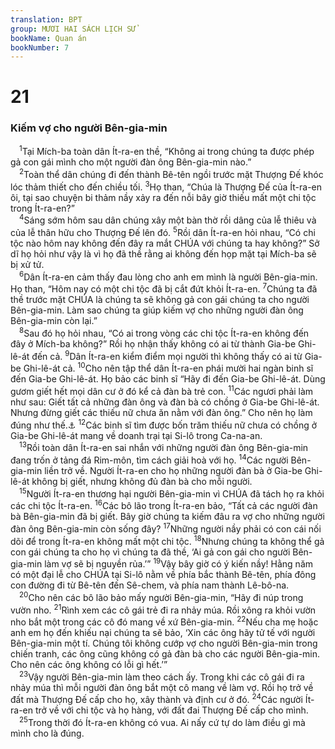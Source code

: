 ```yaml
---
translation: BPT
group: MƯƠI HAI SÁCH LỊCH SỬ
bookName: Quan án 
bookNumber: 7
---
```


<div class="title"><h1>21</h1><h3>Kiếm vợ cho người Bên-gia-min</h3></div>
<span class="verse cac_21_1"> <sup>1</sup>Tại Mích-ba toàn dân Ít-ra-en thề, “Không ai trong chúng ta được phép gả con gái mình cho một người đàn ông Bên-gia-min nào.”<br/></span>
<span class="verse cac_21_2"> <sup>2</sup>Toàn thể dân chúng đi đến thành Bê-tên ngồi trước mặt Thượng Đế khóc lóc thảm thiết cho đến chiều tối.</span>
<span class="verse cac_21_3"><sup>3</sup>Họ than, “Chúa là Thượng Đế của Ít-ra-en ôi, tại sao chuyện bi thảm nầy xảy ra đến nỗi bây giờ thiếu mất một chi tộc trong Ít-ra-en?”<br/></span>
<span class="verse cac_21_4"> <sup>4</sup>Sáng sớm hôm sau dân chúng xây một bàn thờ rồi dâng của lễ thiêu và của lễ thân hữu cho Thượng Đế lên đó.</span>
<span class="verse cac_21_5"><sup>5</sup>Rồi dân Ít-ra-en hỏi nhau, “Có chi tộc nào hôm nay không đến đây ra mắt CHÚA với chúng ta hay không?” Sở dĩ họ hỏi như vậy là vì họ đã thề rằng ai không đến họp mặt tại Mích-ba sẽ bị xử tử.<br/></span>
<span class="verse cac_21_6"> <sup>6</sup>Dân Ít-ra-en cảm thấy đau lòng cho anh em mình là người Bên-gia-min. Họ than, “Hôm nay có một chi tộc đã bị cắt đứt khỏi Ít-ra-en.</span>
<span class="verse cac_21_7"><sup>7</sup>Chúng ta đã thề trước mặt CHÚA là chúng ta sẽ không gả con gái chúng ta cho người Bên-gia-min. Làm sao chúng ta giúp kiếm vợ cho những người đàn ông Bên-gia-min còn lại.”<br/></span>
<span class="verse cac_21_8"> <sup>8</sup>Sau đó họ hỏi nhau, “Có ai trong vòng các chi tộc Ít-ra-en không đến đây ở Mích-ba không?” Rồi họ nhận thấy không có ai từ thành Gia-be Ghi-lê-át đến cả.</span>
<span class="verse cac_21_9"><sup>9</sup>Dân Ít-ra-en kiểm điểm mọi người thì không thấy có ai từ Gia-be Ghi-lê-át cả.</span>
<span class="verse cac_21_10"><sup>10</sup>Cho nên tập thể dân Ít-ra-en phái mười hai ngàn binh sĩ đến Gia-be Ghi-lê-át. Họ bảo các binh sĩ “Hãy đi đến Gia-be Ghi-lê-át. Dùng gươm giết hết mọi dân cư ở đó kể cả đàn bà trẻ con.</span>
<span class="verse cac_21_11"><sup>11</sup>Các ngươi phải làm như sau: Giết tất cả những đàn ông và đàn bà có chồng ở Gia-be Ghi-lê-át. Nhưng đừng giết các thiếu nữ chưa ăn nằm với đàn ông.” Cho nên họ làm đúng như thế.<a data-toggle="tooltip" data-placement="bottom" title="Câu nầy dựa theo bản cổ Hi-lạp.">⚓</a></span>
<span class="verse cac_21_12"><sup>12</sup>Các binh sĩ tìm được bốn trăm thiếu nữ chưa có chồng ở Gia-be Ghi-lê-át mang về doanh trại tại Si-lô trong Ca-na-an.<br/></span>
<span class="verse cac_21_13"> <sup>13</sup>Rồi toàn dân Ít-ra-en sai nhắn với những người đàn ông Bên-gia-min đang trốn ở tảng đá Rim-môn, tìm cách giải hoà với họ.</span>
<span class="verse cac_21_14"><sup>14</sup>Các người Bên-gia-min liền trở về. Người Ít-ra-en cho họ những người đàn bà ở Gia-be Ghi-lê-át không bị giết, nhưng không đủ đàn bà cho mỗi người.<br/></span>
<span class="verse cac_21_15"> <sup>15</sup>Người Ít-ra-en thương hại người Bên-gia-min vì CHÚA đã tách họ ra khỏi các chi tộc Ít-ra-en.</span>
<span class="verse cac_21_16"><sup>16</sup>Các bô lão trong Ít-ra-en bảo, “Tất cả các người đàn bà Bên-gia-min đã bị giết. Bây giờ chúng ta kiếm đâu ra vợ cho những người đàn ông Bên-gia-min còn sống đây?</span>
<span class="verse cac_21_17"><sup>17</sup>Những người nầy phải có con cái nối dõi để trong Ít-ra-en không mất một chi tộc.</span>
<span class="verse cac_21_18"><sup>18</sup>Nhưng chúng ta không thể gả con gái chúng ta cho họ vì chúng ta đã thề, ‘Ai gả con gái cho người Bên-gia-min làm vợ sẽ bị nguyền rủa.’”</span>
<span class="verse cac_21_19"><sup>19</sup>Vậy bây giờ có ý kiến nầy! Hằng năm có một đại lễ cho CHÚA tại Si-lô nằm về phía bắc thành Bê-tên, phía đông con đường đi từ Bê-tên đến Sê-chem, và phía nam thành Lê-bô-na.<br/></span>
<span class="verse cac_21_20"> <sup>20</sup>Cho nên các bô lão bảo mấy người Bên-gia-min, “Hãy đi núp trong vườn nho.</span>
<span class="verse cac_21_21"><sup>21</sup>Rình xem các cô gái trẻ đi ra nhảy múa. Rồi xông ra khỏi vườn nho bắt một trong các cô đó mang về xứ Bên-gia-min.</span>
<span class="verse cac_21_22"><sup>22</sup>Nếu cha mẹ hoặc anh em họ đến khiếu nại chúng ta sẽ bảo, ‘Xin các ông hãy tử tế với người Bên-gia-min một tí. Chúng tôi không cướp vợ cho người Bên-gia-min trong chiến tranh, các ông cũng không có gả đàn bà cho các người Bên-gia-min. Cho nên các ông không có lỗi gì hết.’”<br/></span>
<span class="verse cac_21_23"> <sup>23</sup>Vậy người Bên-gia-min làm theo cách ấy. Trong khi các cô gái đi ra nhảy múa thì mỗi người đàn ông bắt một cô mang về làm vợ. Rồi họ trở về đất mà Thượng Đế cấp cho họ, xây thành và định cư ở đó.</span>
<span class="verse cac_21_24"><sup>24</sup>Các người Ít-ra-en trở về với chi tộc và họ hàng, với đất đai Thượng Đế cấp cho mình.<br/></span>
<span class="verse cac_21_25"> <sup>25</sup>Trong thời đó Ít-ra-en không có vua. Ai nấy cứ tự do làm điều gì mà mình cho là đúng.<br/></span>
